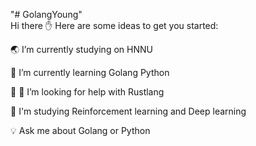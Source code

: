 "# GolangYoung"  
Hi there :raised_hand:
Here are some ideas to get you started:

  :earth_asia: I’m currently studying on HNNU
  
  :snake: I’m currently learning Golang Python
  
  :evergreen_tree: :evergreen_tree: I’m looking for help with Rustlang
  
  :musical_note: I'm studying Reinforcement learning and Deep learning
  
  :bulb: Ask me about Golang or Python
